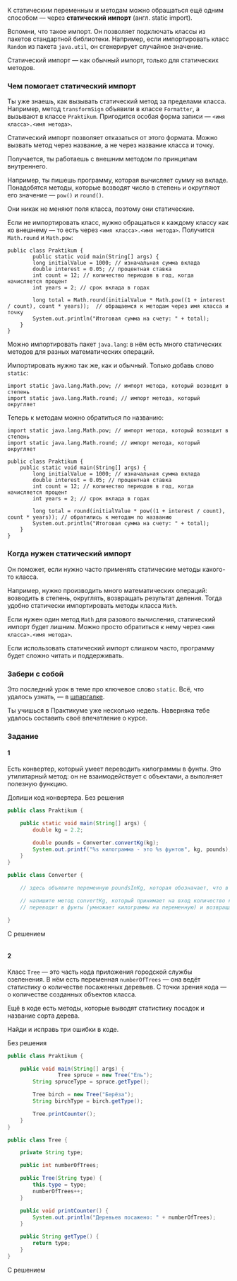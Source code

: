 К статическим переменным и методам можно обращаться ещё одним способом — через **статический импорт** (англ. static import).

Вспомни, что такое импорт. Он позволяет подключать классы из пакетов стандартной библиотеки. Например, если импортировать класс `Random` из пакета `java.util`, он сгенерирует случайное значение.

Статический импорт — как обычный импорт, только для статических методов.

### Чем помогает статический импорт

Ты уже знаешь, как вызывать статический метод за пределами класса. Например, метод `transformSign` объявили в классе `Formatter`, а вызывают в классе `Praktikum`. Пригодится особая форма записи — `<имя класса>.<имя метода>`.

Статический импорт позволяет отказаться от этого формата. Можно вызвать метод через название, а не через название класса и точку.

Получается, ты работаешь с внешним методом по принципам внутреннего.

Например, ты пишешь программу, которая вычисляет сумму на вкладе. Понадобятся методы, которые возводят число в степень и округляют его значение — `pow()` и `round()`.

Они никак не меняют поля класса, поэтому они статические.

Если не импортировать класс, нужно обращаться к каждому классу как ко внешнему — то есть через `<имя класса>.<имя метода>`. Получится `Math.round` и `Math.pow`:



```
public class Praktikum {
        public static void main(String[] args) {
        long initialValue = 1000; // изначальная сумма вклада
        double interest = 0.05; // процентная ставка
        int count = 12; // количество периодов в год, когда начисляется процент
        int years = 2; // срок вклада в годах

        long total = Math.round(initialValue * Math.pow((1 + interest / count), count * years));  // обращаемся к методам через имя класса и точку
        System.out.println("Итоговая сумма на счету: " + total);
    }
} 
```

Можно импортировать пакет `java.lang`: в нём есть много статических методов для разных математических операций.

Импортировать нужно так же, как и обычный. Только добавь слово `static`:



```
import static java.lang.Math.pow; // импорт метода, который возводит в степень
import static java.lang.Math.round; // импорт метода, который округляет 
```

Теперь к методам можно обратиться по названию:



```
import static java.lang.Math.pow; // импорт метода, который возводит в степень
import static java.lang.Math.round; // импорт метода, который округляет

public class Praktikum {
    public static void main(String[] args) {
        long initialValue = 1000; // изначальная сумма вклада
        double interest = 0.05; // процентная ставка
        int count = 12; // количество периодов в год, когда начисляется процент
        int years = 2; // срок вклада в годах

        long total = round(initialValue * pow((1 + interest / count), count * years)); // обратились к методам по названию
        System.out.println("Итоговая сумма на счету: " + total);
    }
} 
```

### Когда нужен статический импорт

Он поможет, если нужно часто применять статические методы какого-то класса.

Например, нужно производить много математических операций: возводить в степень, округлять, возвращать результат деления. Тогда удобно статически импортировать методы класса `Math`.

Если нужен один метод `Math` для разового вычисления, статический импорт будет лишним. Можно просто обратиться к нему через `<имя класса>.<имя метода>`.

Если использовать статический импорт слишком часто, программу будет сложно читать и поддерживать.

### Забери с собой

Это последний урок в теме про ключевое слово `static`. Всё, что удалось узнать, — в [шпаргалке](https://code.s3.yandex.net/qa-automation-engineer/java/track2/cheatsheets/sprint2/static_cheatsheet.pdf).

Ты учишься в Практикуме уже несколько недель. Наверняка тебе удалось составить своё впечатление о курсе.

### Задание
#### 1
Есть конвертер, который умеет переводить килограммы в фунты. Это утилитарный метод: он не взаимодействует с объектами, а выполняет полезную функцию.

Допиши код конвертера.
Без решения
```Java
public class Praktikum {

    public static void main(String[] args) {
        double kg = 2.2;

        double pounds = Converter.convertKg(kg);
        System.out.printf("%s килограмма - это %s фунтов", kg, pounds);
    }
}

public class Converter {

    // здесь объявите переменную poundsInKg, которая обозначает, что в 1кг 2.205 фунта

    // напишите метод convertKg, который принимает на вход количество килограммов (может быть нецелым),
    // переводит в фунты (умножает килограммы на переменную) и возвращает фунты

}
```

С решением
```Java

```

#### 2
Класс `Tree` — это часть кода приложения городской службы озеленения. В нём есть переменная `numberOfTrees` — она ведёт статистику о количестве посаженных деревьев. С точки зрения кода — о количестве созданных объектов класса.

Ещё в коде есть методы, которые выводят статистику посадок и название сорта дерева.

Найди и исправь три ошибки в коде.

Без решения
```java
public class Praktikum {

    public void main(String[] args) {
				Tree spruce = new Tree("Ель");
        String spruceType = spruce.getType();

        Tree birch = new Tree("Берёза");
        String birchType = birch.getType();

        Tree.printCounter();
    }
}

public class Tree {

    private String type;

    public int numberOfTrees;

    public Tree(String type) {
        this.type = type;
        numberOfTrees++;
    }

    public void printCounter() {
        System.out.println("Деревьев посажено: " + numberOfTrees);
    }

    public String getType() {
        return type;
    }
}
```

С решением
```java

```